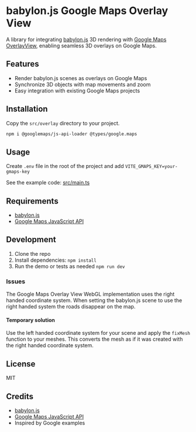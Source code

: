 # babylon.js Google Maps Overlay View

A library for integrating [babylon.js](https://www.babylonjs.com/) 3D rendering with [Google Maps OverlayView](https://developers.google.com/maps/documentation/javascript/reference/overlay-view), enabling seamless 3D overlays on Google Maps.

## Features

- Render babylon.js scenes as overlays on Google Maps
- Synchronize 3D objects with map movements and zoom
- Easy integration with existing Google Maps projects

## Installation

Copy the `src/overlay` directory to your project.

```bash
npm i @googlemaps/js-api-loader @types/google.maps
```

## Usage

Create `.env` file in the root of the project and add `VITE_GMAPS_KEY=your-gmaps-key`

See the example code: [src/main.ts](src/main.ts)

## Requirements

- [babylon.js](https://www.npmjs.com/package/babylonjs)
- [Google Maps JavaScript API](https://developers.google.com/maps/documentation/javascript/overview)

## Development

1. Clone the repo
2. Install dependencies: `npm install`
3. Run the demo or tests as needed `npm run dev`

### Issues

The Google Maps Overlay View WebGL implementation uses the right handed coordinate system. When setting the babylon.js scene to use the right handed system the roads disappear on the map.

#### Temporary solution

Use the left handed coordinate system for your scene and apply the `fixMesh` function to your meshes. This converts the mesh as if it was created with the right handed coordinate system.

## License

MIT

## Credits

- [babylon.js](https://www.babylonjs.com/)
- [Google Maps JavaScript API](https://developers.google.com/maps/documentation/javascript/overview)
- Inspired by Google examples
